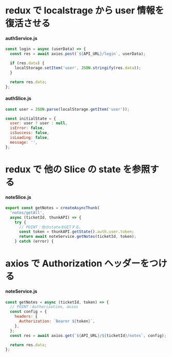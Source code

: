 # redux で localstrage から user 情報を復活させる

#### authService.js

```javascript
const login = async (userData) => {
  const res = await axios.post(`${API_URL}/login`, userData);

  if (res.data) {
    localStorage.setItem('user', JSON.stringify(res.data));
  }

  return res.data;
};
```

#### authSlice.js

```javascript
const user = JSON.parse(localStorage.getItem('user'));

const initialState = {
  user: user ? user : null,
  isError: false,
  isSuccess: false,
  isLoading: false,
  message: '',
};
```

# redux で 他の Slice の state を参照する

#### noteSlice.js

```javascript
export const getNotes = createAsyncThunk(
  'notes/getAll',
  async (ticketId, thunkAPI) => {
    try {
      // POINT：他のstateをGETする。
      const token = thunkAPI.getState().auth.user.token;
      return await noteService.getNotes(ticketId, token);
    } catch (error) {
```

# axios で Authorization ヘッダーをつける

#### noteService.js

```javascript
const getNotes = async (ticketId, token) => {
  // POINT：Authorization, axios
  const config = {
    headers: {
      Authorization: `Bearer ${token}`,
    },
  };
  const res = await axios.get(`${API_URL}/${ticketId}/notes`, config);

  return res.data;
};
```
